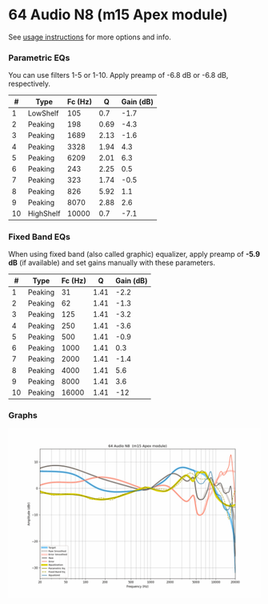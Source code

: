 # 64 Audio N8  (m15 Apex module)
See [usage instructions](https://github.com/jaakkopasanen/AutoEq#usage) for more options and info.

### Parametric EQs
You can use filters 1-5 or 1-10. Apply preamp of -6.8 dB or -6.8 dB, respectively.

|   # | Type      |   Fc (Hz) |    Q |   Gain (dB) |
|-----|-----------|-----------|------|-------------|
|   1 | LowShelf  |       105 | 0.7  |        -1.7 |
|   2 | Peaking   |       198 | 0.69 |        -4.3 |
|   3 | Peaking   |      1689 | 2.13 |        -1.6 |
|   4 | Peaking   |      3328 | 1.94 |         4.3 |
|   5 | Peaking   |      6209 | 2.01 |         6.3 |
|   6 | Peaking   |       243 | 2.25 |         0.5 |
|   7 | Peaking   |       323 | 1.74 |        -0.5 |
|   8 | Peaking   |       826 | 5.92 |         1.1 |
|   9 | Peaking   |      8070 | 2.88 |         2.6 |
|  10 | HighShelf |     10000 | 0.7  |        -7.1 |

### Fixed Band EQs
When using fixed band (also called graphic) equalizer, apply preamp of **-5.9 dB** (if available) and set gains manually with these parameters.

|   # | Type    |   Fc (Hz) |    Q |   Gain (dB) |
|-----|---------|-----------|------|-------------|
|   1 | Peaking |        31 | 1.41 |        -2.2 |
|   2 | Peaking |        62 | 1.41 |        -1.3 |
|   3 | Peaking |       125 | 1.41 |        -3.2 |
|   4 | Peaking |       250 | 1.41 |        -3.6 |
|   5 | Peaking |       500 | 1.41 |        -0.9 |
|   6 | Peaking |      1000 | 1.41 |         0.3 |
|   7 | Peaking |      2000 | 1.41 |        -1.4 |
|   8 | Peaking |      4000 | 1.41 |         5.6 |
|   9 | Peaking |      8000 | 1.41 |         3.6 |
|  10 | Peaking |     16000 | 1.41 |       -12   |

### Graphs
![](./64%20Audio%20N8%20%20(m15%20Apex%20module).png)
